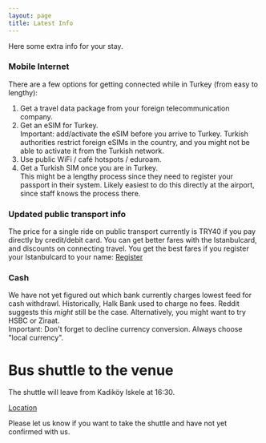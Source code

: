 ```yaml
---
layout: page
title: Latest Info
---
```

Here some extra info for your stay.


### Mobile Internet
There are a few options for getting connected while in Turkey (from easy to lengthy):
1. Get a travel data package from your foreign telecommunication company.
2. Get an eSIM for Turkey.\
Important: add/activate the eSIM before you arrive to Turkey. Turkish authorities restrict foreign eSIMs in the country, and you might not be able to activate it from the Turkish network.
3. Use public WiFi / café hotspots / eduroam.
4. Get a Turkish SIM once you are in Turkey.\
This might be a lengthy process since they need to register your passport in their system. Likely easiest to do this directly at the airport, since staff knows the process there.


### Updated public transport info
The price for a single ride on public transport currently is TRY40 if you pay directly by credit/debit card. You can get better fares with the Istanbulcard, and discounts on connecting travel. You get the best fares if you register your Istanbulcard to your name: [Register](https://kisisellestirme.istanbulkart.istanbul/)


### Cash
We have not yet figured out which bank currently charges lowest feed for cash withdrawl. Historically, Halk Bank used to charge no fees. Reddit suggests this _might_ still be the case. Alternatively, you might want to try HSBC or Ziraat.\
Important: Don't forget to decline currency conversion. Always choose "local currency".


# Bus shuttle to the venue
The shuttle will leave from Kadiköy Iskele at 16:30.

[Location](https://maps.app.goo.gl/hhigkYvFwXcahphr8?g_st=aw)

Please let us know if you want to take the shuttle and have not yet confirmed with us.